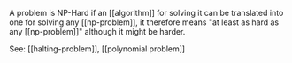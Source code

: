 A problem is NP-Hard if an [[algorithm]] for solving it can be translated into one for solving any [[np-problem]], it therefore means "at least as hard as any [[np-problem]]" although it might be harder.

See: [[halting-problem]], [[polynomial problem]]